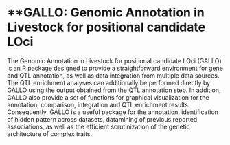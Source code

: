 # **GALLO: Genomic Annotation in Livestock for positional candidate LOci

The Genomic Annotation in Livestock for positional candidate LOci (GALLO) is an R package designed to provide a straightforward environment for gene and QTL annotation, as well as data integration from multiple data sources. The QTL enrichment analyses can additionally be performed directly by GALLO using the output obtained from the QTL annotation step. In addition, GALLO also provide a set of functions for graphical visualization for the annotation, comparison, integration and QTL enrichment results. Consequently, GALLO is a useful package for the annotation, identification of hidden pattern across datasets, datamining of previous reported associations, as well as the efficient scrutinization of the genetic architecture of complex traits.
